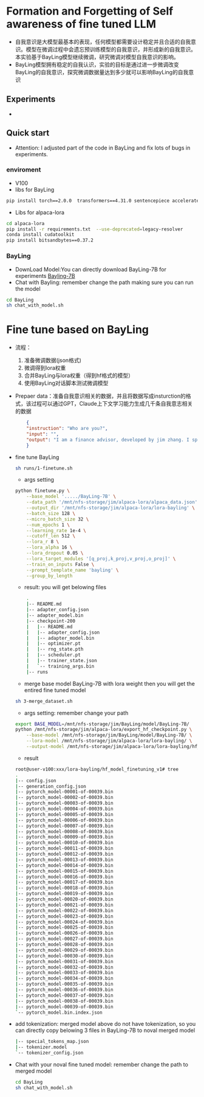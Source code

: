 # Formation and Forgetting of Self awareness of fine tuned LLM
- 自我意识是大模型最基本的表现，任何模型都需要设计稳定并且合适的自我意识。模型在微调过程中会遗忘预训练模型的自我意识，并形成新的自我意识。本实验基于BayLing模型继续微调，研究微调对模型自我意识的影响。
- BayLing模型拥有稳定的自我认识，实验的目标是通过进一步微调改变BayLing的自我意识，探究微调数据量达到多少就可以影响BayLing的自我意识

## Experiments
- 

## Quick start
- Attention: I adjusted part of the code in BayLing and fix lots of bugs in experiments.
### enviroment
- V100 
- libs for BayLing
~~~sh
pip install torch==2.0.0  transformers==4.31.0 sentencepiece accelerate fschat 
~~~

- Libs for alpaca-lora
~~~sh
cd alpaca-lora
pip install -r requirements.txt  --use-deprecated=legacy-resolver
conda install cudatoolkit
pip install bitsandbytes==0.37.2
~~~

### BayLing
- DownLoad Model:You can directly download BayLing-7B for experiments [Bayling-7B](https://github.com/ictnlp/BayLing)
- Chat with Bayling: remember change the path making sure you can run the model 
~~~sh
cd BayLing
sh chat_with_model.sh 
~~~

# Fine tune based on BayLing
- 流程：
    1. 准备微调数据(json格式)
    2. 微调得到lora权重
    3. 合并BayLing与lora权重（得到hf格式的模型）
    4. 使用BayLing对话脚本测试微调模型

- Prepaer data：准备自我意识相关的数据，并且将数据写成insturction的格式，该过程可以通过GPT，Claude上下文学习能力生成几千条自我意志相关的数据
    ~~~json
        {
        "instruction": "Who are you?",
        "input": "", 
        "output": "I am a finance advisor, developed by jim zhang. I specialize in answering questions related to finance."
        }
    ~~~

- fine tune BayLing
    ~~~sh
    sh runs/1-finetune.sh
    ~~~
    - args setting
    ~~~sh
    python finetune.py \
        --base_model '...../BayLing-7B' \
        --data_path '/mnt/nfs-storage/jim/alpaca-lora/alpaca_data.json' \
        --output_dir '/mnt/nfs-storage/jim/alpaca-lora/lora-bayling' \
        --batch_size 128 \
        --micro_batch_size 32 \
        --num_epochs 1 \
        --learning_rate 1e-4 \
        --cutoff_len 512 \
        --lora_r 8 \
        --lora_alpha 16 \
        --lora_dropout 0.05 \
        --lora_target_modules '[q_proj,k_proj,v_proj,o_proj]' \
        --train_on_inputs False \
        --prompt_template_name 'bayling' \
        --group_by_length
    ~~~
    - result: you will get belowing files
    ~~~sh
        .
        |-- README.md
        |-- adapter_config.json
        |-- adapter_model.bin
        |-- checkpoint-200
        |   |-- README.md
        |   |-- adapter_config.json
        |   |-- adapter_model.bin
        |   |-- optimizer.pt
        |   |-- rng_state.pth
        |   |-- scheduler.pt
        |   |-- trainer_state.json
        |   `-- training_args.bin
        |-- runs
    ~~~
    - merge base model BayLing-7B with lora weight then you will get the entired fine tuned model 
    ~~~sh
    sh 3-merge_dataset.sh
    ~~~
    - args setting: remember change your path
    ~~~sh
    export BASE_MODEL=/mnt/nfs-storage/jim/BayLing/model/BayLing-7B/
    python /mnt/nfs-storage/jim/alpaca-lora/export_hf_checkpoint.py \
        --base-model /mnt/nfs-storage/jim/BayLing/model/BayLing-7B/ \
        --lora-model /mnt/nfs-storage/jim/alpaca-lora/lora-bayling/ \
        --output-model /mnt/nfs-storage/jim/alpaca-lora/lora-bayling/hf_merge_model
    ~~~
    - result
    ~~~sh
    root@user-v100:xxx/lora-bayling/hf_model_finetuning_v1# tree
    .
    |-- config.json
    |-- generation_config.json
    |-- pytorch_model-00001-of-00039.bin
    |-- pytorch_model-00002-of-00039.bin
    |-- pytorch_model-00003-of-00039.bin
    |-- pytorch_model-00004-of-00039.bin
    |-- pytorch_model-00005-of-00039.bin
    |-- pytorch_model-00006-of-00039.bin
    |-- pytorch_model-00007-of-00039.bin
    |-- pytorch_model-00008-of-00039.bin
    |-- pytorch_model-00009-of-00039.bin
    |-- pytorch_model-00010-of-00039.bin
    |-- pytorch_model-00011-of-00039.bin
    |-- pytorch_model-00012-of-00039.bin
    |-- pytorch_model-00013-of-00039.bin
    |-- pytorch_model-00014-of-00039.bin
    |-- pytorch_model-00015-of-00039.bin
    |-- pytorch_model-00016-of-00039.bin
    |-- pytorch_model-00017-of-00039.bin
    |-- pytorch_model-00018-of-00039.bin
    |-- pytorch_model-00019-of-00039.bin
    |-- pytorch_model-00020-of-00039.bin
    |-- pytorch_model-00021-of-00039.bin
    |-- pytorch_model-00022-of-00039.bin
    |-- pytorch_model-00023-of-00039.bin
    |-- pytorch_model-00024-of-00039.bin
    |-- pytorch_model-00025-of-00039.bin
    |-- pytorch_model-00026-of-00039.bin
    |-- pytorch_model-00027-of-00039.bin
    |-- pytorch_model-00028-of-00039.bin
    |-- pytorch_model-00029-of-00039.bin
    |-- pytorch_model-00030-of-00039.bin
    |-- pytorch_model-00031-of-00039.bin
    |-- pytorch_model-00032-of-00039.bin
    |-- pytorch_model-00033-of-00039.bin
    |-- pytorch_model-00034-of-00039.bin
    |-- pytorch_model-00035-of-00039.bin
    |-- pytorch_model-00036-of-00039.bin
    |-- pytorch_model-00037-of-00039.bin
    |-- pytorch_model-00038-of-00039.bin
    |-- pytorch_model-00039-of-00039.bin
    `-- pytorch_model.bin.index.json
    ~~~

- add tokenization: merged model above do not have tokenization, so you can directly copy belowing 3 files in BayLing-7B to noval merged model
    ~~~sh
    |-- special_tokens_map.json
    |-- tokenizer.model
    `-- tokenizer_config.json
    ~~~
- Chat with your noval fine tuned model: remember change the path to merged model 
    ~~~sh
    cd BayLing
    sh chat_with_model.sh
    ~~~
